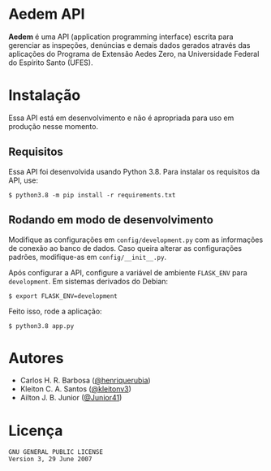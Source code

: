 # Aedem API

**Aedem** é uma API (application programming interface) escrita para gerenciar as inspeções, denúncias e demais dados gerados através das aplicações do Programa de Extensão Aedes Zero, na Universidade Federal do Espírito Santo (UFES).

# Instalação

Essa API está em desenvolvimento e não é apropriada para uso em produção nesse momento.

## Requisitos

Essa API foi desenvolvida usando Python 3.8. Para instalar os requisitos da API, use:

```
$ python3.8 -m pip install -r requirements.txt
```

## Rodando em modo de desenvolvimento

Modifique as configurações em ```config/development.py``` com as informações de conexão ao banco de dados. Caso queira alterar as configurações padrões, modifique-as em ```config/__init__.py```.

Após configurar a API, configure a variável de ambiente ```FLASK_ENV``` para ```development```. Em sistemas derivados do Debian:

```
$ export FLASK_ENV=development
```

Feito isso, rode a aplicação:

```
$ python3.8 app.py
```

# Autores

- Carlos H. R. Barbosa \([@henriquerubia](https://github.com/henriquerubia "Henrique Rubia")\)
- Kleiton C. A. Santos \([@kleitonv3](https://github.com/kleitonv3 "Kleiton Cássio")\)
- Ailton J. B. Junior \([@Junior41](https://github.com/Junior41 "A.J.B. Junior")\)

# Licença

```
GNU GENERAL PUBLIC LICENSE
Version 3, 29 June 2007
```
